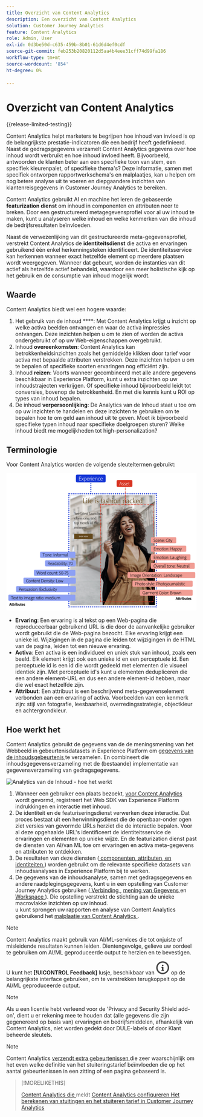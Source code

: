 ```yaml
---
title: Overzicht van Content Analytics
description: Een overzicht van Content Analytics
solution: Customer Journey Analytics
feature: Content Analytics
role: Admin, User
exl-id: 0d3be50d-c635-459b-8b01-61d6d4ef0cdf
source-git-commit: feb253b20820112d5aa4b4eee31cff74d99fa186
workflow-type: tm+mt
source-wordcount: '854'
ht-degree: 0%

---
```


# Overzicht van Content Analytics

{{release-limited-testing}}

Content Analytics helpt marketers te begrijpen hoe inhoud van invloed is op de belangrijkste prestatie-indicatoren die een bedrijf heeft gedefinieerd. Naast de gedragsgegevens verzamelt Content Analytics gegevens over hoe inhoud wordt verbruikt en hoe inhoud invloed heeft. Bijvoorbeeld, antwoorden de klanten beter aan een specifieke toon van stem, een specifiek kleurenpalet, of specifieke thema&#39;s? Deze informatie, samen met specifiek ontworpen rapportwerkschema&#39;s en malplaatjes, kan u helpen om nog betere analyse uit te voeren en diepgaandere inzichten van klantenreisgegevens in Customer Journey Analytics te bereiken.

Content Analytics gebruikt AI en machine het leren de gebaseerde **featurization dienst** om inhoud in componenten en attributen neer te breken. Door een gestructureerd metagegevensprofiel voor al uw inhoud te maken, kunt u analyseren welke inhoud en welke kenmerken van die inhoud de bedrijfsresultaten beïnvloeden.

Naast de verwezenlijking van dit gestructureerde meta-gegevensprofiel, verstrekt Content Analytics de **identiteitsdienst** die activa en ervaringen gebruikend één enkel herkenningsteken identificeert. De identiteitsservice kan herkennen wanneer exact hetzelfde element op meerdere plaatsen wordt weergegeven. Wanneer dat gebeurt, worden de instanties van dit actief als hetzelfde actief behandeld, waardoor een meer holistische kijk op het gebruik en de consumptie van inhoud mogelijk wordt.

## Waarde

Content Analytics biedt wel een hogere waarde:

1. Het gebruik van de inhoud ****: Met Content Analytics krijgt u inzicht op welke activa beelden ontvangen en waar de activa impressies ontvangen. Deze inzichten helpen u om te zien of worden de activa ondergebruikt of op uw Web-eigenschappen overgebruikt.
1. Inhoud **overeenkomsten**: Content Analytics kan betrokkenheidsinzichten zoals het gemiddelde klikken door tarief voor activa met bepaalde attributen verstrekken. Deze inzichten helpen u om te bepalen of specifieke soorten ervaringen nog efficiënt zijn.
1. Inhoud **reizen**: Voorts wanneer gecombineerd met alle andere gegevens beschikbaar in Experience Platform, kunt u extra inzichten op uw inhoudstrajecten verkrijgen. Of specifieke inhoud bijvoorbeeld leidt tot conversies, bovenop de betrokkenheid. En met die kennis kunt u ROI op types van inhoud bepalen.
1. De inhoud **verpersoonlijking**: De Analytics van de Inhoud staat u toe om op uw inzichten te handelen en deze inzichten te gebruiken om te bepalen hoe te om geld aan inhoud uit te geven. Moet ik bijvoorbeeld specifieke typen inhoud naar specifieke doelgroepen sturen? Welke inhoud biedt me mogelijkheden tot high-personalization?

## Terminologie

Voor Content Analytics worden de volgende sleuteltermen gebruikt:

![ Assets en ervaringen ](/help/content-analytics/assets/content-analytics-experience-asset.png)

* **Ervaring**: Een ervaring is al tekst op een Web-pagina die reproduceerbaar gebruikend URL is die door de aanvankelijke gebruiker wordt gebruikt die de Web-pagina bezocht. Elke ervaring krijgt een unieke id. Wijzigingen in de pagina die leiden tot wijzigingen in de HTML van de pagina, leiden tot een nieuwe ervaring.
* **Activa**: Een activa is een individueel en uniek stuk van inhoud, zoals een beeld. Elk element krijgt ook een unieke id en een perceptuele id. Een perceptuele id is een id die wordt gedeeld met elementen die visueel identiek zijn. Met perceptuele id&#39;s kunt u elementen dedupliceren die een andere element-URL en dus een andere element-id hebben, maar die wel exact hetzelfde zijn.
* **Attribuut**: Een attribuut is een beschrijvend meta-gegevenselement verbonden aan een ervaring of activa. Voorbeelden van een kenmerk zijn: stijl van fotografie, leesbaarheid, overredingsstrategie, objectkleur en achtergrondkleur.

## Hoe werkt het

Content Analytics gebruikt de gegevens van de de meningsmening van het Webbeeld in gebeurtenisdatasets in Experience Platform om [ gegevens van de inhoudsgebeurtenis ](config/datacollection.md) te verzamelen. En combineert die inhoudsgegevensverzameling met de (bestaande) implementatie van gegevensverzameling van gedragsgegevens.

![ Analytics van de Inhoud - hoe het ](assets/aca-overview.gif) werkt

1. Wanneer een gebruiker een plaats bezoekt, [ voor Content Analytics ](config/configuration.md) wordt gevormd, registreert het Web SDK van Experience Platform indrukkingen en interactie met inhoud.
1. De identiteit en de featuriseringsdienst verwerken deze interactie. Dat proces bestaat uit een herwinningsdienst die de openbaar-onder ogen ziet versies van gevormde URLs herziet die de interactie bepalen. Voor al deze opgehaalde URL&#39;s identificeert de identiteitsservice de ervaringen en elementen op unieke wijze. En de featurization dienst past de diensten van AI/van ML toe om ervaringen en activa meta-gegevens en attributen te ontdekken.
1. De resultaten van deze diensten ([ componenten, attributen, en identiteiten ](/help/content-analytics/report/components.md)) worden gebruikt om de relevante specifieke datasets van inhoudsanalyses in Experience Platform bij te werken.
1. De gegevens van de inhoudsanalyse, samen met gedragsgegevens en andere raadplegingsgegevens, kunt u in een opstelling van Customer Journey Analytics gebruiken ([ Verbinding ](/help/connections/overview.md), [ mening van Gegevens ](/help/data-views/data-views.md) en [ Workspace ](/help/analysis-workspace/home.md)). Die opstelling verstrekt de stichting aan de unieke macrovlakke inzichten op uw inhoud. <br/> u kunt sprongen uw rapporten en analyse van Content Analytics gebruikend het [ malplaatje van Content Analytics ](/help/content-analytics/report/report.md#template).


>[!NOTE]
>
>Content Analytics maakt gebruik van AI/ML-services die tot onjuiste of misleidende resultaten kunnen leiden. Dientengevolge, gelieve uw oordeel te gebruiken om AI/ML geproduceerde output te herzien en te bevestigen.
>
>U kunt het **[!UICONTROL Feedback]** lusje, beschikbaar van ![ InfoOutline ](/help/assets/icons/InfoOutline.svg) op de belangrijkste interface gebruiken, om te verstrekken terugkoppelt op de AI/ML geproduceerde output.
>

>[!NOTE]
>
>Als u een licentie hebt verleend voor de &#39;Privacy and Security Shield add-on&#39;, dient u er rekening mee te houden dat (alle gegevens die zijn gegenereerd op basis van) ervaringen en bedrijfsmiddelen, afhankelijk van Content Analytics, niet worden gedekt door DULE-labels of door Klant beheerde sleutels.
>

>[!NOTE]
>
>Content Analytics [ verzendt extra gebeurtenissen ](config/datacollection.md#content-analytics-event) die zeer waarschijnlijk om het even welke definitie van het stuiteringstarief beïnvloeden die op het aantal gebeurtenissen in een zitting of een pagina gebaseerd is.
>

>[!MORELIKETHIS]
>
>[ Content Analytics die ](report/report.md) meldt
>[Content Analytics configureren ](config/configuration.md)
>[Het berekenen van stuitingen en het stuiteren tarief in Customer Journey Analytics ](https://experienceleaguecommunities.adobe.com/t5/adobe-analytics-blogs/calculating-bounces-amp-bounce-rate-in-adobe-customer-journey/ba-p/706446#M454)
>

